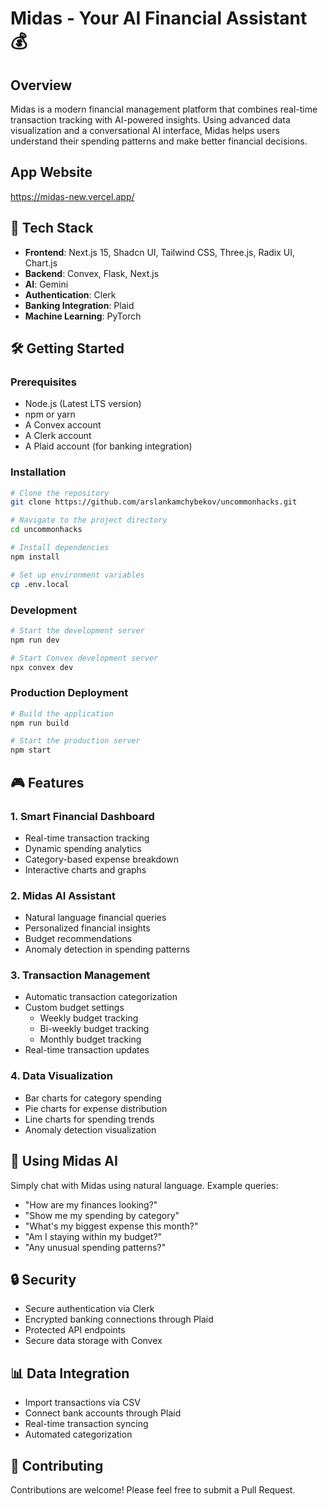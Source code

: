 # Midas - Your AI Financial Assistant 💰

## Overview
Midas is a modern financial management platform that combines real-time transaction tracking with AI-powered insights. Using advanced data visualization and a conversational AI interface, Midas helps users understand their spending patterns and make better financial decisions.

## App Website
https://midas-new.vercel.app/

## 🚀 Tech Stack
- **Frontend**: Next.js 15, Shadcn UI, Tailwind CSS, Three.js, Radix UI, Chart.js
- **Backend**: Convex, Flask, Next.js
- **AI**: Gemini
- **Authentication**: Clerk
- **Banking Integration**: Plaid
- **Machine Learning**: PyTorch

## 🛠️ Getting Started

### Prerequisites
- Node.js (Latest LTS version)
- npm or yarn
- A Convex account
- A Clerk account
- A Plaid account (for banking integration)

### Installation
```bash
# Clone the repository
git clone https://github.com/arslankamchybekov/uncommonhacks.git

# Navigate to the project directory
cd uncommonhacks

# Install dependencies
npm install

# Set up environment variables
cp .env.local
```

### Development
```bash
# Start the development server
npm run dev

# Start Convex development server
npx convex dev
```

### Production Deployment
```bash
# Build the application
npm run build

# Start the production server
npm start
```

## 🎮 Features

### 1. Smart Financial Dashboard
- Real-time transaction tracking
- Dynamic spending analytics
- Category-based expense breakdown
- Interactive charts and graphs

### 2. Midas AI Assistant
- Natural language financial queries
- Personalized financial insights
- Budget recommendations
- Anomaly detection in spending patterns

### 3. Transaction Management
- Automatic transaction categorization
- Custom budget settings
  - Weekly budget tracking
  - Bi-weekly budget tracking
  - Monthly budget tracking
- Real-time transaction updates

### 4. Data Visualization
- Bar charts for category spending
- Pie charts for expense distribution
- Line charts for spending trends
- Anomaly detection visualization

## 💬 Using Midas AI

Simply chat with Midas using natural language. Example queries:
- "How are my finances looking?"
- "Show me my spending by category"
- "What's my biggest expense this month?"
- "Am I staying within my budget?"
- "Any unusual spending patterns?"

## 🔒 Security
- Secure authentication via Clerk
- Encrypted banking connections through Plaid
- Protected API endpoints
- Secure data storage with Convex

## 📊 Data Integration
- Import transactions via CSV
- Connect bank accounts through Plaid
- Real-time transaction syncing
- Automated categorization

## 🤝 Contributing
Contributions are welcome! Please feel free to submit a Pull Request.
